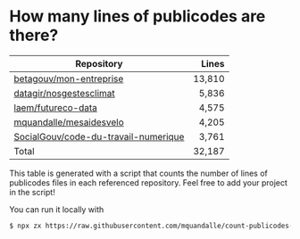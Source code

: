 # How many lines of publicodes are there?

<!--table:start-->
| Repository | Lines |
| --- | --: |
| [betagouv/mon-entreprise](https://github.com/betagouv/mon-entreprise/tree/master/modele-social/règles) | 13,810 |
| [datagir/nosgestesclimat](https://github.com/datagir/nosgestesclimat/tree/master/data) | 5,836 |
| [laem/futureco-data](https://github.com/laem/futureco-data/tree/master/) | 4,575 |
| [mquandalle/mesaidesvelo](https://github.com/mquandalle/mesaidesvelo/tree/master/src) | 4,205 |
| [SocialGouv/code-du-travail-numerique](https://github.com/SocialGouv/code-du-travail-numerique/tree/master/packages/code-du-travail-modeles/src/modeles) | 3,761 |
| Total | 32,187 |
<!--table:end-->

This table is generated with a script that counts the number of lines of publicodes files in each referenced repository. Feel free to add your project in the script!

You can run it locally with

```sh
$ npx zx https://raw.githubusercontent.com/mquandalle/count-publicodes-lines/master/count-publicodes-lines.mjs
```

